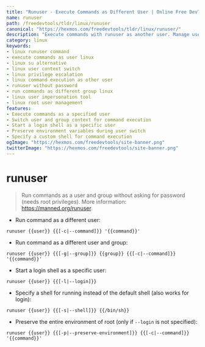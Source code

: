 ```yaml
---
title: "Runuser - Execute Commands as Different User | Online Free DevTools by Hexmos"
name: runuser
path: /freedevtools/tldr/linux/runuser
canonical: "https://hexmos.com/freedevtools/tldr/linux/runuser/"
description: "Execute commands with runuser as another user. Manage user permissions and execute specific commands using different user accounts. Free online tool, no registration required."
category: linux
keywords:
- linux runuser command
- execute commands as user linux
- linux su alternative
- linux user context switch
- linux privilege escalation
- linux command execution as other user
- runuser without password
- run commands as different group linux
- linux user impersonation tool
- linux root user management
features:
- Execute commands as a specified user
- Switch user and group context for command execution
- Start a login shell as a specific user
- Preserve environment variables during user switch
- Specify a custom shell for command execution
ogImage: "https://hexmos.com/freedevtools/site-banner.png"
twitterImage: "https://hexmos.com/freedevtools/site-banner.png"
---
```


# runuser

> Run commands as a user and group without asking for password (needs root privileges).
> More information: <https://manned.org/runuser>.

- Run command as a different user:

`runuser {{user}} {{[-c|--command]}} '{{command}}'`

- Run command as a different user and group:

`runuser {{user}} {{[-g|--group]}} {{group}} {{[-c|--command]}} '{{command}}'`

- Start a login shell as a specific user:

`runuser {{user}} {{[-l|--login]}}`

- Specify a shell for running instead of the default shell (also works for login):

`runuser {{user}} {{[-s|--shell]}} {{/bin/sh}}`

- Preserve the entire environment of root (only if `--login` is not specified):

`runuser {{user}} {{[-p|--preserve-environment]}} {{[-c|--command]}} '{{command}}'`
